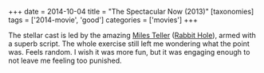 +++
date = 2014-10-04
title = "The Spectacular Now (2013)"
[taxonomies]
tags = ['2014-movie', 'good']
categories = ['movies']
+++

The stellar cast is led by the amazing [Miles Teller] ([Rabbit Hole]),
armed with a superb script. The whole exercise still left me wondering
what the point was. Feels random. I wish it was more fun, but it was
engaging enough to not leave me feeling too punished.

  [Miles Teller]: http://en.wikipedia.org/wiki/Miles_Teller
  [Rabbit Hole]: @/rabbit-hole-2010.md
